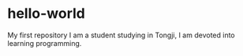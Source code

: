 # hello-world
My first repository
I am a student studying in Tongji, I am devoted into learning programming.
